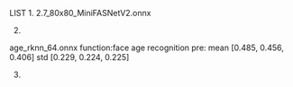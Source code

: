 LIST
1.
2.7_80x80_MiniFASNetV2.onnx
	
2.
age_rknn_64.onnx
function:face age recognition
pre:
mean [0.485, 0.456, 0.406]
std [0.229, 0.224, 0.225]

3.
